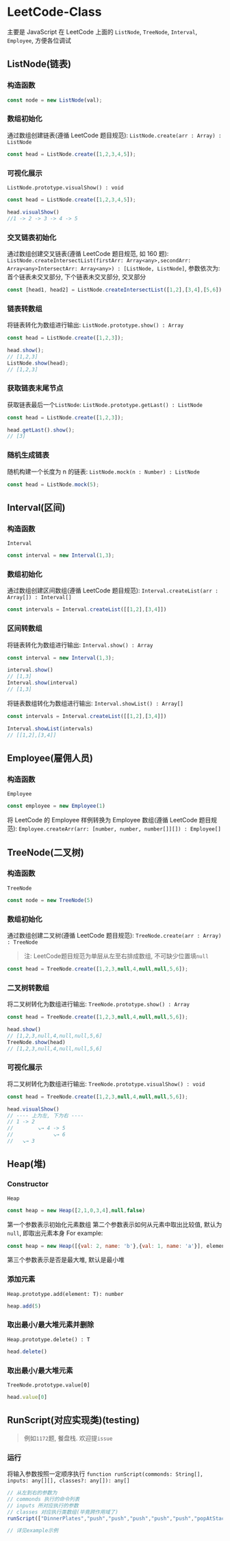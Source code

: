 # LeetCode-Class

主要是 JavaScript 在 LeetCode 上面的 `ListNode`, `TreeNode`, `Interval`, `Employee`, 方便各位调试

## ListNode(链表)

### 构造函数

```js
const node = new ListNode(val);
```

### 数组初始化

通过数组创建链表(遵循 LeetCode 题目规范): `ListNode.create(arr : Array) : ListNode`

```js
const head = ListNode.create([1,2,3,4,5]);
```

### 可视化展示
`ListNode.prototype.visualShow() : void`
```js
const head = ListNode.create([1,2,3,4,5]);

head.visualShow()
//1 -> 2 -> 3 -> 4 -> 5
```

### 交叉链表初始化
通过数组创建交叉链表(遵循 LeetCode 题目规范, 如 160 题): `ListNode.createIntersectList(firstArr: Array<any>,secondArr: Array<any>IntersectArr: Array<any>) : [ListNode, ListNode]`, 参数依次为: 首个链表未交叉部分, 下个链表未交叉部分, 交叉部分

```js
const [head1, head2] = ListNode.createIntersectList([1,2],[3,4],[5,6]);
```

### 链表转数组
将链表转化为数组进行输出: `ListNode.prototype.show() : Array`

```js
const head = ListNode.create([1,2,3]);

head.show();
// [1,2,3]
ListNode.show(head);
// [1,2,3]
```

### 获取链表末尾节点
获取链表最后一个`ListNode`: `ListNode.prototype.getLast() : ListNode`

```js
const head = ListNode.create([1,2,3]);

head.getLast().show();
// [3]
```


### 随机生成链表
随机构建一个长度为 n 的链表: `ListNode.mock(n : Number) : ListNode`

```js
const head = ListNode.mock(5);
```

## Interval(区间)

### 构造函数
`Interval`
```js
const interval = new Interval(1,3);
```

### 数组初始化
通过数组创建区间数组(遵循 LeetCode 题目规范): `Interval.createList(arr : Array[]) : Interval[]`
```js
const intervals = Interval.createList([[1,2],[3,4]])
```

### 区间转数组
将链表转化为数组进行输出: `Interval.show() : Array`
```js
const interval = new Interval(1,3);

interval.show()
// [1,3]
Interval.show(interval)
// [1,3]
```

将链表数组转化为数组进行输出: `Interval.showList() : Array[]`
```js
const intervals = Interval.createList([[1,2],[3,4]])

Interval.showList(intervals)
// [[1,2],[3,4]]
```

## Employee(雇佣人员)

### 构造函数
`Employee`
```js
const employee = new Employee(1)
```

将 LeetCode 的 Employee 样例转换为 Employee 数组(遵循 LeetCode 题目规范): `Employee.createArr(arr: [number, number, number[]][]) : Employee[]`

## TreeNode(二叉树)

### 构造函数
`TreeNode`
```js
const node = new TreeNode(5)
```

### 数组初始化
通过数组创建二叉树(遵循 LeetCode 题目规范): `TreeNode.create(arr : Array) : TreeNode`

> 注: LeetCode题目规范为单层从左至右排成数组, 不可缺少位置填`null`

```js
const head = TreeNode.create([1,2,3,null,4,null,null,5,6]);
```

### 二叉树转数组
将二叉树转化为数组进行输出: `TreeNode.prototype.show() : Array`
```js
const head = TreeNode.create([1,2,3,null,4,null,null,5,6]);

head.show()
// [1,2,3,null,4,null,null,5,6]
TreeNode.show(head)
// [1,2,3,null,4,null,null,5,6]
```

### 可视化展示
将二叉树转化为数组进行输出: `TreeNode.prototype.visualShow() : void`
```js
const head = TreeNode.create([1,2,3,null,4,null,null,5,6]);

head.visualShow()
// ---- 上为左, 下为右 ----
// 1 -> 2
//        ↘→ 4 -> 5
//             ↘→ 6
//   ↘→ 3
```

## Heap(堆)

### Constructor

`Heap`

```js
const heap = new Heap([2,1,0,3,4],null,false)
```

第一个参数表示初始化元素数组
第二个参数表示如何从元素中取出比较值, 默认为`null`, 即取出元素本身
For example: 
```js
const heap = new Heap([{val: 2, name: 'b'},{val: 1, name: 'a'}], element => element.val, false)
```
第三个参数表示是否是最大堆, 默认是最小堆

### 添加元素

`Heap.prototype.add(element: T): number`

```js
heap.add(5)
```

### 取出最小/最大堆元素并删除

`Heap.prototype.delete() : T`

```js
head.delete()
```

### 取出最小/最大堆元素

`TreeNode.prototype.value[0]`

```js
head.value[0]
```

## RunScript(对应实现类)(testing)

> 例如`1172`题, 餐盘栈. 欢迎提`issue`

### 运行
将输入参数按照一定顺序执行
`function runScript(commonds: String[], inputs: any[][], classes?: any[]): any[]`
```js
// 从左到右的参数为
// commonds 执行的命令列表
// inputs 所对应执行的参数
// classes 对应执行类数组(毕竟跨作用域了)
runScript(["DinnerPlates","push","push","push","push","push","popAtStack","push","push","popAtStack","popAtStack","pop","pop","pop","pop","pop"], [[2],[1],[2],[3],[4],[5],[0],[20],[21],[0],[2],[],[],[],[],[]], [DinnerPlates])

// 详见example示例
```